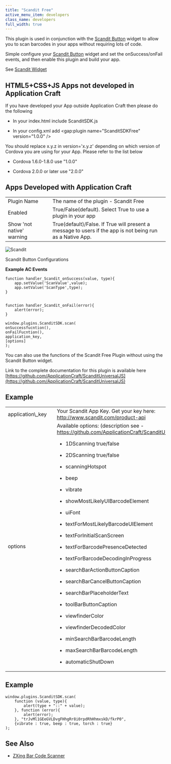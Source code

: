 ```yaml
---
title: "Scandit Free"
active_menu_item: developers
class_name: developers
full_width: true
---
```



This plugin is used in conjunction with the [Scandit Button](/developers/documentation/product-guide/widget-properties-events/beta/scandit-button) widget to allow you to scan barcodes in your apps without requiring lots of code.

Simple configure your [Scandit Button](/developers/documentation/product-guide/widget-properties-events/beta/scandit-button) widget and set the onSuccess/onFail events, and then enable this plugin and build your app.

See [Scandit Widget](/developers/documentation/product-guide/advanced-important-widgets/scandit-widget/)

## HTML5+CSS+JS Apps not developed in Application Craft

If you have developed your App outside Application Craft then please do the following

 - In your index.html include ScanditSDK.js

 - In your config.xml add \<gap:plugin name="ScanditSDKFree" version="1.0.0" /\>

You should replace x.y.z in version='x.y.z' depending on which version of Cordova you are using for your App. Please refer to the list below

 - Cordova 1.6.0-1.8.0 use "1.0.0"

 - Cordova 2.0.0 or later use "2.0.0"

## Apps Developed with Application Craft

<table>
<tr>
<td width="182">
Plugin Name

</td>
<td width="20">
</td>
<td width="740">
The name of the plugin - Scandit Free

</td>
</tr>
<tr>
<td width="182">
Enabled

</td>
<td width="20">
</td>
<td width="740">
True/False(default). Select True to use a plugin in your app

</td>
</tr>
<tr>
<td width="182">
Show 'not native' warning

</td>
<td width="20">
</td>
<td width="740">
True(default)/False. If True will present a message to users if the app is not being run as a Native App.

</td>
</tr>
</table>

![Scandit](/img/docs/scandit.zoom83.png)

Scandit Button Configurations

**Example AC Events**

    function handler_Scandit_onSuccess(value, type){
        app.setValue('ScanValue',value);
        app.setValue('ScanType',type);        
    }
     
     
    function handler_Scandit_onFail(error){
        alert(error);        
    }
     
    window.plugins.ScanditSDK.scan(
    onSuccessfucntion(),
    onFailFucntion(),
    application_key,
    [options]
    );
     
   

You can also use the functions of the Scandit Free Plugin without using the Scandit Button widget.

Link to the complete documentation for this plugin is available here [https://github.com/ApplicationCraft/ScanditUniversalJS](https://github.com/ApplicationCraft/ScanditUniversalJS)

## Example

<table>
<tr>
<td width="182">
application\_key

</td>
<td width="20">
</td>
<td width="740">
  Your Scandit App Key. Get your key here: <a href="http://www.scandit.com/product-api">http://www.scandit.com/product-api</a>

</td>
</tr>
<tr>
<td width="182">
options

</td>
<td width="20">
</td>
<td width="740">
  Available options: (description see - <a href="https://github.com/ApplicationCraft/ScanditUniversalJS)">https://github.com/ApplicationCraft/ScanditUniversalJS)</a>

 - 1DScanning true/false

 - 2DScanning true/false

 - scanningHotspot

 - beep

 - vibrate

 - showMostLikelyUIBarcodeElement

 - uiFont

 - textForMostLikelyBarcodeUIElement

 - textForInitialScanScreen

 - textForBarcodePresenceDetected

 - textForBarcodeDecodingInProgress

 - searchBarActionButtonCaption

 - searchBarCancelButtonCaption

 - searchBarPlaceholderText

 - toolBarButtonCaption

 - viewfinderColor

 - viewfinderDecodedColor

 - minSearchBarBarcodeLength

 - maxSearchBarBarcodeLength

 - automaticShutDown

</td>
</tr>
</table>

## Example

    window.plugins.ScanditSDK.scan(
        function (value, type){
            alert(type + "::" + value);
        }, function (error){
            alert(error);
        }, "trJvMl1GEeGVLDvgFHhgRr8i0rpdRhHhmxskD/fkrP0", 
        {vibrate : true, beep : true, torch : true}
    );
     
     
   

## See Also

 - [ZXing Bar Code Scanner](/developers/documentation/ac-mobile-build-phonegap/cordova/ac-mobile-build/ac-build-plugins/zxing-bar-code-scanner)

